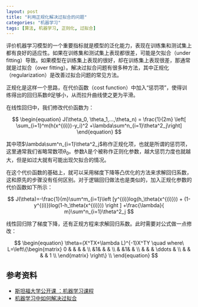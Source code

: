 ```yaml
---
layout: post
title: "利用正规化解决过拟合的问题"
categories: "机器学习"
tags: [算法, 机器学习, 正则化, 过拟合]
---
```


评价机器学习模型的一个重要指标就是模型的泛化能力，表现在训练集和测试集上都有良好的适应性。如果在训练集和测试集上表现都很差，可能是欠拟合（under fitting）导致。如果模型在训练集上表现的很好，却在训练集上表现很差，那通常就是过拟合（over fitting）。解决过拟合问题有很多种方法，其中正规化（regularization）是改善过拟合问题的常见方法。

正规化是这样一个思路，在代价函数（cost function）中加入“惩罚项”，使得训练得出的回归系数$\theta$足够小，从而拉升曲线使之更为平滑。

在线性回归中，我们修改代价函数为：


$$
\begin{equation}
J(\theta_0, \theta_1,…,\theta_n) = \frac{1}{2m} \left[ \sum_{i=1}^m(h(x^{(i)})-y_i)^2 +\lambda\sum^n_{i=1}\theta^2_j\right]
\end{equation}
$$


其中项$\lambda\sum^n_{i=1}\theta^2_j$称作正规化项，也就是所谓的惩罚项，这里通常我们省略常数项$\theta_0$。参数$\lambda$是个被称作正则化参数，越大惩罚力度也就越大，但是如过大就有可能出现欠拟合的情况。

在这个代价函数的基础上，就可以采用梯度下降等凸优化的方法来求解回归系数，这和原先的步骤没有任何区别。对于逻辑回归做法也是类似的，加入正规化参数的代价函数如下所示：


$$
J(\theta)=-\frac{1}{m}\sum^m_{i=1}\left [y^{(i)}log(h_\theta(x^{(i)})) + (1-y^{(i)})log(1-h_\theta(x^{(i)})) \right ] +\frac{\lambda}{ m}\sum^n_{i=1}\theta^2_j
$$


线性回归除了梯度下降，还有正规方程来求解回归系数。此时需要对公式做一点修改：


$$
\begin{equation}
\theta=(X^TX+\lambda L)^{-1}X^TY \quad 
where\ L=\left\{\begin{matrix} 
0 &  &  &  &  \\
   &1&  &  &  \\
   &  &1&  &  \\
   &  &  & \ddots & \\
   &  &  &  & 1 \\
\end{matrix} \right\} \\
\end{equation}
$$

## 参考资料

* [斯坦福大学公开课 ：机器学习课程](http://open.163.com/special/opencourse/machinelearning.html)
* [机器学习中如何解决过拟合](https://zhuanlan.zhihu.com/p/29494325)